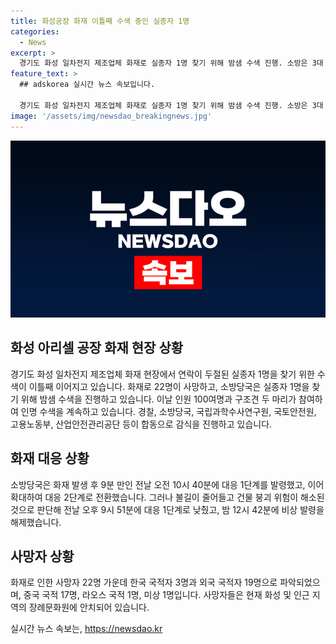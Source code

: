 ```yaml
---
title: 화성공장 화재 이틀째 수색 중인 실종자 1명
categories:
  - News
excerpt: >
  경기도 화성 일차전지 제조업체 화재로 실종자 1명 찾기 위해 밤샘 수색 진행. 소방은 3대 조명등 설치해 작업하고 100여명과 구조견 투입. 화재로 22명 사망, 국적은 한국 3명, 외국 19명. 화재 원인 규명을 위해 수사본부 등 합동 감식 중.  
feature_text: >
  ## adskorea 실시간 뉴스 속보입니다.

  경기도 화성 일차전지 제조업체 화재로 실종자 1명 찾기 위해 밤샘 수색 진행. 소방은 3대 조명등 설치해 작업하고 100여명과 구조견 투입. 화재로 22명 사망, 국적은 한국 3명, 외국 19명. 화재 원인 규명을 위해 수사본부 등 합동 감식 중.  
image: '/assets/img/newsdao_breakingnews.jpg'
---
```


<p><img src="/assets/img/newsdao_breakingnews.jpg" alt="adskorea 속보" /></p>

<h2 data-ke-size="size26">화성 아리셀 공장 화재 현장 상황</h2>

<p data-ke-size="size16">경기도 화성 일차전지 제조업체 화재 현장에서 연락이 두절된 실종자 1명을 찾기 위한 수색이 이틀째 이어지고 있습니다. 화재로 22명이 사망하고, 소방당국은 실종자 1명을 찾기 위해 밤샘 수색을 진행하고 있습니다. 이날 인원 100여명과 구조견 두 마리가 참여하여 인명 수색을 계속하고 있습니다. 경찰, 소방당국, 국립과학수사연구원, 국토안전원, 고용노동부, 산업안전관리공단 등이 합동으로 감식을 진행하고 있습니다.</p>

<h2 data-ke-size="size26">화재 대응 상황</h2>

<p data-ke-size="size16">소방당국은 화재 발생 후 9분 만인 전날 오전 10시 40분에 대응 1단계를 발령했고, 이어 확대하여 대응 2단계로 전환했습니다. 그러나 불길이 줄어들고 건물 붕괴 위험이 해소된 것으로 판단해 전날 오후 9시 51분에 대응 1단계로 낮췄고, 밤 12시 42분에 비상 발령을 해제했습니다.</p>

<h2 data-ke-size="size26">사망자 상황</h2>

<p data-ke-size="size16">화재로 인한 사망자 22명 가운데 한국 국적자 3명과 외국 국적자 19명으로 파악되었으며, 중국 국적 17명, 라오스 국적 1명, 미상 1명입니다. 사망자들은 현재 화성 및 인근 지역의 장례문화원에 안치되어 있습니다.</p>
실시간 뉴스 속보는, <a href="https://newsdao.kr" rel="dofollow">https://newsdao.kr</a>


